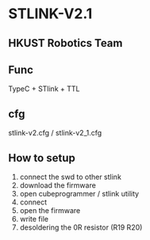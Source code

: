 # STLINK-V2.1
## HKUST Robotics Team
## Func
TypeC + STlink + TTL

## cfg
stlink-v2.cfg / stlink-v2_1.cfg

## How to setup
1. connect the swd to other stlink
2. download the firmware
3. open cubeprogrammer / stlink utility
4. connect
5. open the firmware
6. write file
7. desoldering the 0R resistor (R19 R20)
